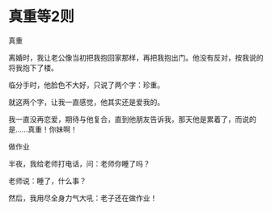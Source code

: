 # 真重等2则

真重

离婚时，我让老公像当初把我抱回家那样，再把我抱出门。他没有反对，按我说的将我抱下了楼。

临分手时，他脸色不大好，只说了两个字：珍重。

就这两个字，让我一直感觉，他其实还是爱我的。

我一直没再恋爱，期待与他复合，直到他朋友告诉我，那天他是累着了，而说的是……真重！你妹啊！

做作业

半夜，我给老师打电话，问：老师你睡了吗？

老师说：睡了，什么事？

然后，我用尽全身力气大吼：老子还在做作业！